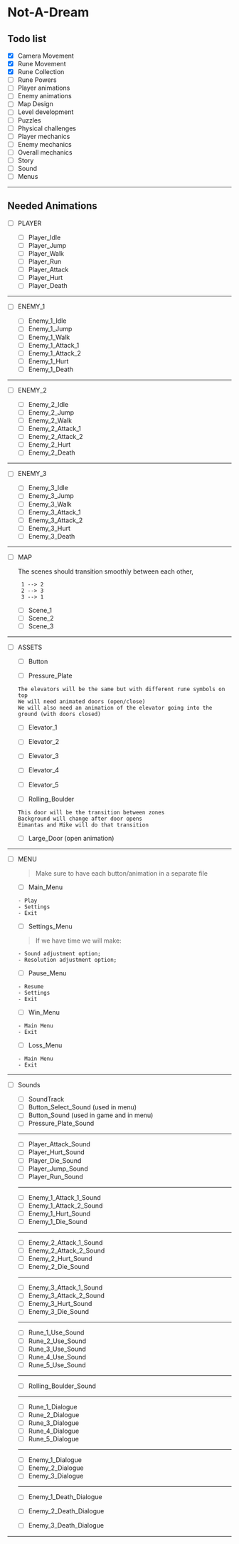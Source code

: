# Not-A-Dream


## Todo list

- [x] Camera Movement
- [x] Rune Movement
- [x] Rune Collection
- [ ] Rune Powers
- [ ] Player animations
- [ ] Enemy animations
- [ ] Map Design
- [ ] Level development
- [ ] Puzzles
- [ ] Physical challenges
- [ ] Player mechanics
- [ ] Enemy mechanics
- [ ] Overall mechanics
- [ ] Story
- [ ] Sound
- [ ] Menus

--------------------------------------------------------------------------------
 
## Needed Animations

- [ ] PLAYER

    - [ ] Player_Idle
    - [ ] Player_Jump
    - [ ] Player_Walk
    - [ ] Player_Run
    - [ ] Player_Attack
    - [ ] Player_Hurt
    - [ ] Player_Death

--------------------------------------------------------------------------------

- [ ] ENEMY_1

    - [ ] Enemy_1_Idle
    - [ ] Enemy_1_Jump
    - [ ] Enemy_1_Walk
    - [ ] Enemy_1_Attack_1
    - [ ] Enemy_1_Attack_2
    - [ ] Enemy_1_Hurt
    - [ ] Enemy_1_Death

--------------------------------------------------------------------------------

- [ ] ENEMY_2

    - [ ] Enemy_2_Idle
    - [ ] Enemy_2_Jump
    - [ ] Enemy_2_Walk
    - [ ] Enemy_2_Attack_1
    - [ ] Enemy_2_Attack_2
    - [ ] Enemy_2_Hurt
    - [ ] Enemy_2_Death
 
--------------------------------------------------------------------------------

- [ ] ENEMY_3

    - [ ] Enemy_3_Idle
    - [ ] Enemy_3_Jump
    - [ ] Enemy_3_Walk
    - [ ] Enemy_3_Attack_1
    - [ ] Enemy_3_Attack_2
    - [ ] Enemy_3_Hurt
    - [ ] Enemy_3_Death

--------------------------------------------------------------------------------

- [ ] MAP
    
    The scenes should transition smoothly between each other,
    ```
     1 --> 2 
     2 --> 3
     3 --> 1
    ```

    - [ ] Scene_1 
    - [ ] Scene_2
    - [ ] Scene_3

--------------------------------------------------------------------------------

- [ ] ASSETS
    
     - [ ] Button
     
     - [ ] Pressure_Plate
     
     ```
     The elevators will be the same but with different rune symbols on top
     We will need animated doors (open/close)
     We will also need an animation of the elevator going into the ground (with doors closed)
     ```
     - [ ] Elevator_1 
     - [ ] Elevator_2
     - [ ] Elevator_3 
     - [ ] Elevator_4
     - [ ] Elevator_5
     
     - [ ] Rolling_Boulder
     
     ```
     This door will be the transition between zones
     Background will change after door opens
     Eimantas and Mike will do that transition
     ```
     - [ ] Large_Door (open animation)
        
        
--------------------------------------------------------------------------------

- [ ] MENU

    > Make sure to have each button/animation in a separate file

    - [ ] Main_Menu
    ```
    - Play
    - Settings
    - Exit
    ```


    - [ ] Settings_Menu

    > If we have time we will make:

    ```
    - Sound adjustment option; 
    - Resolution adjustment option;
    ```


    - [ ] Pause_Menu

    ```
    - Resume
    - Settings
    - Exit
    ```


    - [ ] Win_Menu

    ```
    - Main Menu
    - Exit
    ```


    - [ ] Loss_Menu

    ```
    - Main Menu
    - Exit
    ```

--------------------------------------------------------------------------------

- [ ] Sounds

    - [ ] SoundTrack
    - [ ] Button_Select_Sound (used in menu)
    - [ ] Button_Sound (used in game and in menu)
    - [ ] Pressure_Plate_Sound
    ---------------------------------------------
    - [ ] Player_Attack_Sound
    - [ ] Player_Hurt_Sound
    - [ ] Player_Die_Sound
    - [ ] Player_Jump_Sound
    - [ ] Player_Run_Sound
    ---------------------------------------------
    - [ ] Enemy_1_Attack_1_Sound
    - [ ] Enemy_1_Attack_2_Sound
    - [ ] Enemy_1_Hurt_Sound
    - [ ] Enemy_1_Die_Sound
    ---------------------------------------------
    - [ ] Enemy_2_Attack_1_Sound
    - [ ] Enemy_2_Attack_2_Sound
    - [ ] Enemy_2_Hurt_Sound
    - [ ] Enemy_2_Die_Sound
    ---------------------------------------------
    - [ ] Enemy_3_Attack_1_Sound
    - [ ] Enemy_3_Attack_2_Sound
    - [ ] Enemy_3_Hurt_Sound
    - [ ] Enemy_3_Die_Sound
    ---------------------------------------------
    - [ ] Rune_1_Use_Sound
    - [ ] Rune_2_Use_Sound
    - [ ] Rune_3_Use_Sound
    - [ ] Rune_4_Use_Sound
    - [ ] Rune_5_Use_Sound
    ---------------------------------------------
    - [ ] Rolling_Boulder_Sound
    ---------------------------------------------
    - [ ] Rune_1_Dialogue
    - [ ] Rune_2_Dialogue
    - [ ] Rune_3_Dialogue
    - [ ] Rune_4_Dialogue
    - [ ] Rune_5_Dialogue
    ---------------------------------------------
    - [ ] Enemy_1_Dialogue
    - [ ] Enemy_2_Dialogue
    - [ ] Enemy_3_Dialogue
    ---------------------------------------------
    - [ ] Enemy_1_Death_Dialogue
    - [ ] Enemy_2_Death_Dialogue
    - [ ] Enemy_3_Death_Dialogue
    
    
--------------------------------------------------------------------------------
